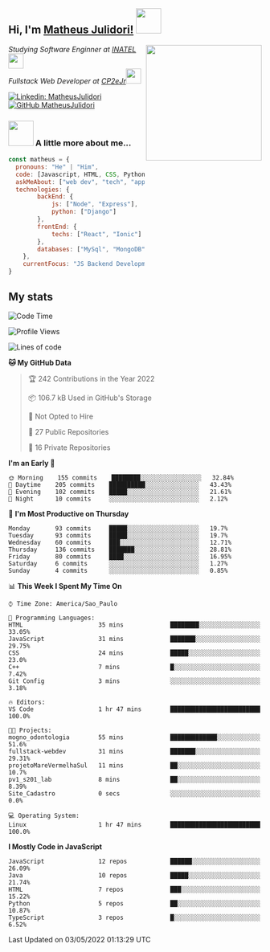 <h2> Hi, I'm <a href="https://matheusjulidori.github.io" target="_blank">Matheus Julidori!</a> <img src="https://media.giphy.com/media/12oufCB0MyZ1Go/giphy.gif" width="50"></h2>
<img align='right' src="https://media.giphy.com/media/3oKIPnAiaMCws8nOsE/giphy.gif" width="230" height="auto">
<p><em>Studying Software Enginner at <a href="http://www.inatel.br" target="_blank">INATEL</a><img src="https://media.giphy.com/media/fYSnHlufseco8Fh93Z/giphy.gif" width="30"></br>
  Fullstack Web Developer at <a href="http://www.cp2ejr.com.br" target="_blank">CP2eJr</a><img src="https://media.giphy.com/media/WUlplcMpOCEmTGBtBW/giphy.gif" width="30"> 
</em></p>

[![Linkedin: MatheusJulidori](https://img.shields.io/badge/-MatheusJulidori-blue?style=flat-square&logo=Linkedin&logoColor=white&link=https://www.linkedin.com/in/MatheusJulidori/)](https://www.linkedin.com/in/MatheusJulidori/)
[![GitHub MatheusJulidori](https://img.shields.io/github/followers/matheusjulidori?label=follow&style=social)](https://github.com/MatheusJulidori)


### <img src="https://media.giphy.com/media/VgCDAzcKvsR6OM0uWg/giphy.gif" width="50"> A little more about me...  

```javascript
const matheus = {
  pronouns: "He" | "Him",
  code: [Javascript, HTML, CSS, Python, Java, C++, C],
  askMeAbout: ["web dev", "tech", "app dev", "games"],
  technologies: {
        backEnd: {
            js: ["Node", "Express"],
            python: ["Django"]
        },
        frontEnd: {
            techs: ["React", "Ionic"]
        },
        databases: ["MySql", "MongoDB","PostgreSQL"],
    },
    currentFocus: "JS Backend Development",
}
```
<h2>My stats</h2>

<!--START_SECTION:waka-->
![Code Time](http://img.shields.io/badge/Code%20Time-138%20hrs%2048%20mins-blue)

![Profile Views](http://img.shields.io/badge/Profile%20Views-1-blue)

![Lines of code](https://img.shields.io/badge/From%20Hello%20World%20I%27ve%20Written-591%20Thousand%20lines%20of%20code-blue)

**🐱 My GitHub Data** 

> 🏆 242 Contributions in the Year 2022
 > 
> 📦 106.7 kB Used in GitHub's Storage 
 > 
> 🚫 Not Opted to Hire
 > 
> 📜 27 Public Repositories 
 > 
> 🔑 16 Private Repositories  
 > 
**I'm an Early 🐤** 

```text
🌞 Morning    155 commits    ████████░░░░░░░░░░░░░░░░░   32.84% 
🌆 Daytime    205 commits    ██████████░░░░░░░░░░░░░░░   43.43% 
🌃 Evening    102 commits    █████░░░░░░░░░░░░░░░░░░░░   21.61% 
🌙 Night      10 commits     ░░░░░░░░░░░░░░░░░░░░░░░░░   2.12%

```
📅 **I'm Most Productive on Thursday** 

```text
Monday       93 commits     █████░░░░░░░░░░░░░░░░░░░░   19.7% 
Tuesday      93 commits     █████░░░░░░░░░░░░░░░░░░░░   19.7% 
Wednesday    60 commits     ███░░░░░░░░░░░░░░░░░░░░░░   12.71% 
Thursday     136 commits    ███████░░░░░░░░░░░░░░░░░░   28.81% 
Friday       80 commits     ████░░░░░░░░░░░░░░░░░░░░░   16.95% 
Saturday     6 commits      ░░░░░░░░░░░░░░░░░░░░░░░░░   1.27% 
Sunday       4 commits      ░░░░░░░░░░░░░░░░░░░░░░░░░   0.85%

```


📊 **This Week I Spent My Time On** 

```text
⌚︎ Time Zone: America/Sao_Paulo

💬 Programming Languages: 
HTML                     35 mins             ████████░░░░░░░░░░░░░░░░░   33.05% 
JavaScript               31 mins             ███████░░░░░░░░░░░░░░░░░░   29.75% 
CSS                      24 mins             █████░░░░░░░░░░░░░░░░░░░░   23.0% 
C++                      7 mins              █░░░░░░░░░░░░░░░░░░░░░░░░   7.42% 
Git Config               3 mins              ░░░░░░░░░░░░░░░░░░░░░░░░░   3.18%

🔥 Editors: 
VS Code                  1 hr 47 mins        █████████████████████████   100.0%

🐱‍💻 Projects: 
mogno_odontologia        55 mins             █████████████░░░░░░░░░░░░   51.6% 
fullstack-webdev         31 mins             ███████░░░░░░░░░░░░░░░░░░   29.31% 
projetoMareVermelhaSul   11 mins             ██░░░░░░░░░░░░░░░░░░░░░░░   10.7% 
pv1_s201_lab             8 mins              ██░░░░░░░░░░░░░░░░░░░░░░░   8.39% 
Site_Cadastro            0 secs              ░░░░░░░░░░░░░░░░░░░░░░░░░   0.0%

💻 Operating System: 
Linux                    1 hr 47 mins        █████████████████████████   100.0%

```

**I Mostly Code in JavaScript** 

```text
JavaScript               12 repos            ██████░░░░░░░░░░░░░░░░░░░   26.09% 
Java                     10 repos            █████░░░░░░░░░░░░░░░░░░░░   21.74% 
HTML                     7 repos             ███░░░░░░░░░░░░░░░░░░░░░░   15.22% 
Python                   5 repos             ██░░░░░░░░░░░░░░░░░░░░░░░   10.87% 
TypeScript               3 repos             █░░░░░░░░░░░░░░░░░░░░░░░░   6.52%

```



 Last Updated on 03/05/2022 01:13:29 UTC
<!--END_SECTION:waka-->

